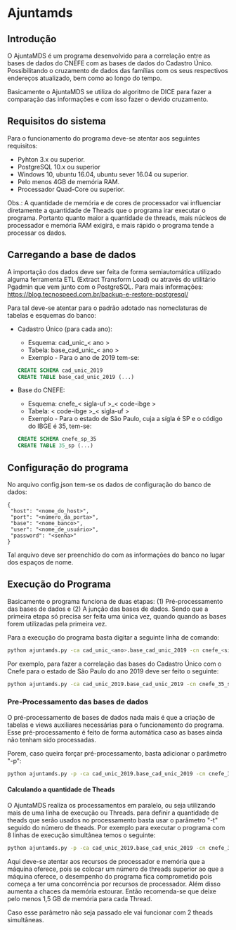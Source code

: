 # Ajuntamds
## Introdução
O AjuntaMDS é um programa desenvolvido para a correlação entre as bases de dados do CNEFE com as bases 
de dados do Cadastro Único. Possibilitando o cruzamento de dados das famílias com os seus respectivos 
endereços atualizado, bem como ao longo do tempo.

Basicamente o AjuntaMDS se utiliza do algoritmo de DICE para fazer a comparação das informações e com 
isso fazer o devido cruzamento. 


## Requisitos do sistema

Para o funcionamento do programa deve-se atentar aos seguintes requisitos:

 - Pyhton 3.x ou superior.
 - PostgreSQL 10.x ou superior
 - Windows 10, ubuntu 16.04, ubuntu sever 16.04 ou superior.
 - Pelo menos 4GB de memória RAM.
 - Processador Quad-Core ou superior.
 
 Obs.: A quantidade de memória e de cores de processador vai influenciar diretamente a quantidade de Theads que o 
 programa irar executar o programa. Portanto quanto maior a quantidade de threads, mais núcleos de processador e memória 
 RAM exigirá, e mais rápido o programa tende a processar os dados.

## Carregando a base de dados
A importação dos dados deve ser feita de forma semiautomática utilizado alguma ferramenta ETL (Extract Transform Load) 
ou através do utilitário Pgadmin que vem junto com o PostgreSQL. Para mais informações: 
https://blog.tecnospeed.com.br/backup-e-restore-postgresql/ 

Para tal deve-se atentar para o padrão adotado nas nomeclaturas de tabelas e esquemas do banco:
 * Cadastro Único (para cada ano):
     * Esquema: cad_unic_< ano >
     * Tabela: base_cad_unic_< ano >
     * Exemplo - Para o ano de 2019 tem-se:  
     ```sql
   CREATE SCHEMA cad_unic_2019
   CREATE TABLE base_cad_unic_2019 (...)
   ```
 * Base do CNEFE:
    * Esquema: cnefe_< sigla-uf >_< code-ibge >
    * Tabela: < code-ibge >_< sigla-uf >
    * Exemplo - Para o estado de São Paulo, cuja a sígla é SP e o código do IBGE é  35, tem-se:
     
   ```sql
   CREATE SCHEMA cnefe_sp_35
   CREATE TABLE 35_sp (...)
   ```

     

## Configuração do programa
No arquivo config.json tem-se os dados de configuração do banco de dados:
 ```json5
{
  "host": "<nome_do_host>",
  "port": "<número_da_porta>",
  "base": "<nome_banco>",
  "user": "<nome_de_usuário>",
  "password": "<senha>"
}
```
Tal arquivo deve ser preenchido do com as informações do banco no lugar dos espaços de nome.
## Execução do Programa

Basicamente o programa funciona de duas etapas: (1) Pré-processamento das bases de dados e (2) A junção das bases de dados. Sendo que a primeira etapa só precisa ser feita uma única vez, quando quando as bases forem utilizadas pela primeira vez.

Para a execução do programa basta digitar a seguinte linha de comando:

```sh
python ajuntamds.py -ca cad_unic_<ano>.base_cad_unic_2019 -cn cnefe_<sigla_est>_<cod_est>.<cod_est>_<sigla_est>
```

Por exemplo, para fazer a correlação das bases do Cadastro Único com o Cnefe para o estado de São Paulo do ano 2019 deve ser feito o seguinte:

```sh
python ajuntamds.py -ca cad_unic_2019.base_cad_unic_2019 -cn cnefe_35_sp.35_sp
```
### Pre-Processamento das bases de dados

O pré-processamento de bases de dados nada mais é que a criação de tabelas e views auxiliares necessárias para o funcionamento do 
programa. Esse pré-processamento é feito de forma automática caso as bases ainda não tenham sido processadas.

Porem, caso queira forçar pré-processamento, basta adicionar o parâmetro "-p":  

```sh
python ajuntamds.py -p -ca cad_unic_2019.base_cad_unic_2019 -cn cnefe_35_sp.35_sp
```

#### Calculando a quantidade de Theads

O AjuntaMDS realiza os processamentos em paralelo, ou seja utilizando mais de uma linha de execução ou Threads.
para definir a quantidade de theads que serão usados no processamento basta usar o parâmetro "-t" seguido do número de theads.
Por exemplo para executar o programa com 8 linhas de execução simultânea temos o seguinte: 

```sh
python ajuntamds.py -p -ca cad_unic_2019.base_cad_unic_2019 -cn cnefe_35_sp.35_sp -t 8
```

Aqui deve-se atentar aos recursos de processador e memória que a máquina oferece, pois se colocar um número de threads superior ao 
que a máquina oferece, o desempenho do programa fica comprometido pois começa a ter uma concorrência por recursos de processador.
Além disso aumenta a chaces da memória estourar. Então recomenda-se que deixe pelo menos 1,5 GB de memória para cada Thread.

Caso esse parâmetro não seja passado ele vai funcionar com 2 theads simultâneas.


